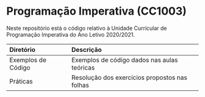 # Programação Imperativa (CC1003)
Neste repositório está o código relativo à Unidade Curricular de Programação Imperativa do Ano Letivo 2020/2021.

| Diretório           | Descrição |
| :------------------ | :------------------------------------------------------------------------------|
| Exemplos de Código  | Exemplos de código dados nas aulas teóricas |
| Práticas            | Resolução dos exercícios propostos nas folhas |
